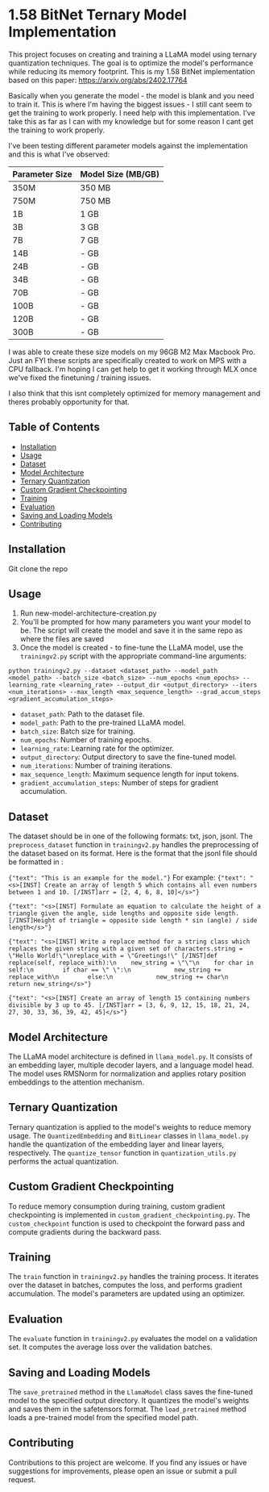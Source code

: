 # 1.58 BitNet Ternary Model Implementation

This project focuses on creating and training a LLaMA model using ternary quantization techniques. The goal is to optimize the model's performance while reducing its memory footprint.
This is my 1.58 BitNet implementation based on this paper: https://arxiv.org/abs/2402.17764

Basically when you generate the model - the model is blank and you need to train it. This is where I'm having the biggest issues - I still cant seem to get the training to work properly. 
I need help with this implementation. I've take this as far as I can with my knowledge but for some reason I cant get the training to work properly. 

I've been testing different parameter models against the implementation and this is what I've observed:

| Parameter Size  | Model Size (MB/GB) |
| ------------- | ------------- |
| 350M  | 350 MB  |
| 750M  | 750 MB  |
| 1B  | 1 GB  |
| 3B  | 3 GB  |
| 7B  | 7 GB  |
| 14B  | - GB  |
| 24B  | - GB  |
| 34B  | - GB  |
| 70B  | - GB  |
| 100B  | - GB  |
| 120B  | - GB  |
| 300B  | - GB  |

I was able to create these size models on my 96GB M2 Max Macbook Pro.
Just an FYI these scripts are specifically created to work on MPS with a CPU fallback. I'm hoping I can get help to get it working through MLX once we've fixed the finetuning / training issues. 

I also think that this isnt completely optimized for memory management and theres probably opportunity for that. 

## Table of Contents

- [Installation](#installation)
- [Usage](#usage)
- [Dataset](#dataset)
- [Model Architecture](#model-architecture)
- [Ternary Quantization](#ternary-quantization)
- [Custom Gradient Checkpointing](#custom-gradient-checkpointing)
- [Training](#training)
- [Evaluation](#evaluation)
- [Saving and Loading Models](#saving-and-loading-models)
- [Contributing](#contributing)

## Installation
Git clone the repo

## Usage
1. Run new-model-architecture-creation.py
2. You'll be prompted for how many parameters you want your model to be. The script will create the model and save it in the same repo as where the files are saved
3. Once the model is created - to fine-tune the LLaMA model, use the `trainingv2.py` script with the appropriate command-line arguments:
   
```
python trainingv2.py --dataset <dataset_path> --model_path <model_path> --batch_size <batch_size> --num_epochs <num_epochs> --learning_rate <learning_rate> --output_dir <output_directory> --iters <num_iterations> --max_length <max_sequence_length> --grad_accum_steps <gradient_accumulation_steps>
```
- `dataset_path`: Path to the dataset file.
- `model_path`: Path to the pre-trained LLaMA model.
- `batch_size`: Batch size for training.
- `num_epochs`: Number of training epochs.
- `learning_rate`: Learning rate for the optimizer.
- `output_directory`: Output directory to save the fine-tuned model.
- `num_iterations`: Number of training iterations.
- `max_sequence_length`: Maximum sequence length for input tokens.
- `gradient_accumulation_steps`: Number of steps for gradient accumulation.

## Dataset

The dataset should be in one of the following formats: txt, json, jsonl. The `preprocess_dataset` function in `trainingv2.py` handles the preprocessing of the dataset based on its format.
Here is the format that the jsonl file should be formatted in :

`{"text": "This is an example for the model."}`
For example: 
`{"text": "<s>[INST] Create an array of length 5 which contains all even numbers between 1 and 10. [/INST]arr = [2, 4, 6, 8, 10]</s>"}`

`{"text": "<s>[INST] Formulate an equation to calculate the height of a triangle given the angle, side lengths and opposite side length. [/INST]Height of triangle = opposite side length * sin (angle) / side length</s>"}`

`{"text": "<s>[INST] Write a replace method for a string class which replaces the given string with a given set of characters.string = \"Hello World!\"\nreplace_with = \"Greetings!\" [/INST]def replace(self, replace_with):\n    new_string = \"\"\n    for char in self:\n        if char == \" \":\n            new_string += replace_with\n        else:\n            new_string += char\n    return new_string</s>"}`

`{"text": "<s>[INST] Create an array of length 15 containing numbers divisible by 3 up to 45. [/INST]arr = [3, 6, 9, 12, 15, 18, 21, 24, 27, 30, 33, 36, 39, 42, 45]</s>"}`

## Model Architecture

The LLaMA model architecture is defined in `llama_model.py`. It consists of an embedding layer, multiple decoder layers, and a language model head. The model uses RMSNorm for normalization and applies rotary position embeddings to the attention mechanism.

## Ternary Quantization

Ternary quantization is applied to the model's weights to reduce memory usage. The `QuantizedEmbedding` and `BitLinear` classes in `llama_model.py` handle the quantization of the embedding layer and linear layers, respectively. The `quantize_tensor` function in `quantization_utils.py` performs the actual quantization.

## Custom Gradient Checkpointing

To reduce memory consumption during training, custom gradient checkpointing is implemented in `custom_gradient_checkpointing.py`. The `custom_checkpoint` function is used to checkpoint the forward pass and compute gradients during the backward pass.

## Training

The `train` function in `trainingv2.py` handles the training process. It iterates over the dataset in batches, computes the loss, and performs gradient accumulation. The model's parameters are updated using an optimizer.

## Evaluation

The `evaluate` function in `trainingv2.py` evaluates the model on a validation set. It computes the average loss over the validation batches.

## Saving and Loading Models

The `save_pretrained` method in the `LlamaModel` class saves the fine-tuned model to the specified output directory. It quantizes the model's weights and saves them in the safetensors format. The `load_pretrained` method loads a pre-trained model from the specified model path.

## Contributing

Contributions to this project are welcome. If you find any issues or have suggestions for improvements, please open an issue or submit a pull request.

